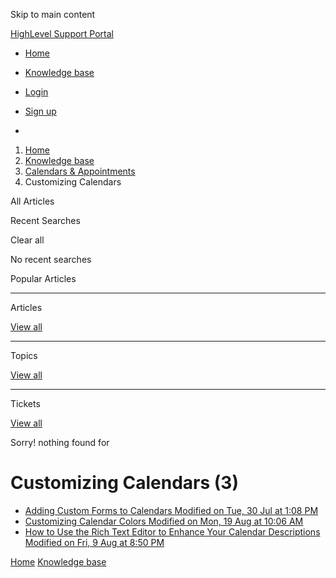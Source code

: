 Skip to main content

[ HighLevel Support Portal ](https://help.gohighlevel.com)

  * [ Home ](/support/home)
  * [ Knowledge base ](/support/solutions)

  * [Login](/support/login)
  * [Sign up](/support/signup)
  * 

  1. [Home](/support/home)
  2. [Knowledge base](/support/solutions)
  3. [Calendars & Appointments](/support/solutions/48000449585)
  4. Customizing Calendars

All  Articles 

Recent Searches

Clear all

No recent searches

Popular Articles

* * *

Articles

[View all](/support/search/solutions)

* * *

Topics

[View all](/support/search/topics)

* * *

Tickets

[View all](/support/search/tickets)

Sorry! nothing found for   

# Customizing Calendars (3)

  * [ Adding Custom Forms to Calendars Modified on Tue, 30 Jul at 1:08 PM  ](/support/solutions/articles/48001076135-adding-custom-forms-to-calendars)
  * [ Customizing Calendar Colors Modified on Mon, 19 Aug at 10:06 AM  ](/support/solutions/articles/48001166407-customizing-calendar-colors)
  * [ How to Use the Rich Text Editor to Enhance Your Calendar Descriptions Modified on Fri, 9 Aug at 8:50 PM  ](/support/solutions/articles/155000003059-how-to-use-the-rich-text-editor-to-enhance-your-calendar-descriptions)

[Home](/support/home) [Knowledge base](/support/solutions)
